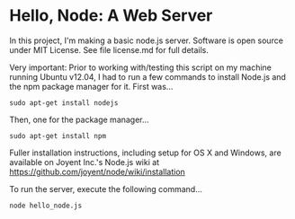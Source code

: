 Hello, Node: A Web Server
==========================

In this project, I'm making a basic node.js server. Software is open source under MIT License. See file license.md for full details.

Very important: Prior to working with/testing this script on my machine running Ubuntu v12.04, I had to run a few commands to install Node.js and the npm package manager for it. First was...

`sudo apt-get install nodejs`

Then, one for the package manager...

`sudo apt-get install npm`

Fuller installation instructions, including setup for OS X and Windows, are available on Joyent Inc.'s Node.js wiki at https://github.com/joyent/node/wiki/installation

To run the server, execute the following command...

`node hello_node.js`

